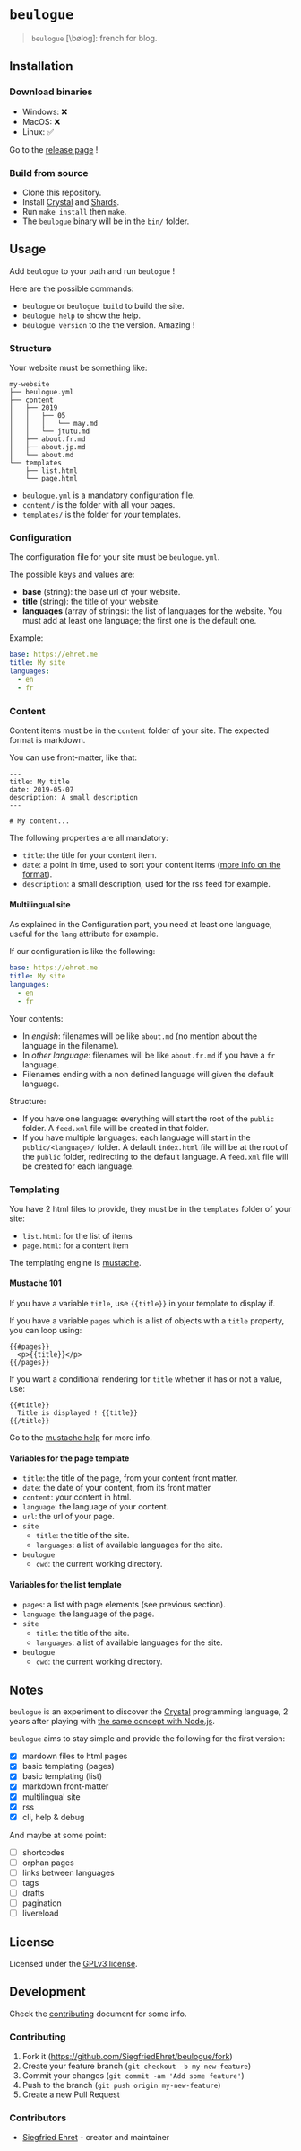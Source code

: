 # `beulogue`

> `beulogue` [\bøloɡ\]: french for blog.

## Installation

### Download binaries

- Windows: :x:
- MacOS: :x:
- Linux: :white_check_mark:

Go to the [release page](https://github.com/SiegfriedEhret/beulogue/releases) !

### Build from source

- Clone this repository.
- Install [Crystal](https://crystal-lang.org/) and [Shards](https://github.com/crystal-lang/shards).
- Run `make install` then `make`.
- The `beulogue` binary will be in the `bin/` folder.

## Usage

Add `beulogue` to your path and run `beulogue` !

Here are the possible commands:

- `beulogue` or `beulogue build` to build the site.
- `beulogue help` to show the help.
- `beulogue version` to the the version. Amazing !

### Structure

Your website must be something like:

```
my-website
├── beulogue.yml
├── content
│   ├── 2019
│   │   ├── 05
│   │   │   └── may.md
│   │   └── jtutu.md
│   ├── about.fr.md
│   ├── about.jp.md
│   └── about.md
└── templates
    ├── list.html
    └── page.html
```

- `beulogue.yml` is a mandatory configuration file.
- `content/` is the folder with all your pages.
- `templates/` is the folder for your templates.

### Configuration

The configuration file for your site must be `beulogue.yml`.

The possible keys and values are:

- **base** (string): the base url of your website.
- **title** (string): the title of your website.
- **languages** (array of strings): the list of languages for the website. You must add at least one language; the first one is the default one.

Example:

```yaml
base: https://ehret.me
title: My site
languages:
  - en
  - fr
```

### Content

Content items must be in the `content` folder of your site. The expected format is markdown.

You can use front-matter, like that:

```
---
title: My title
date: 2019-05-07
description: A small description
---

# My content...
```

The following properties are all mandatory:

- `title`: the title for your content item.
- `date`: a point in time, used to sort your content items ([more info on the format](https://yaml.org/type/timestamp.html)).
- `description`: a small description, used for the rss feed for example.

#### Multilingual site

As explained in the Configuration part, you need at least one language, useful for the `lang` attribute for example.

If our configuration is like the following:

```yaml
base: https://ehret.me
title: My site
languages:
  - en
  - fr
```

Your contents:

- In *english*: filenames will be like `about.md` (no mention about the language in the filename).
- In *other language*: filenames will be like `about.fr.md` if you have a `fr` language.
- Filenames ending with a non defined language will given the default language.

Structure:

- If you have one language: everything will start the root of the `public` folder. A `feed.xml` file will be created in that folder.
- If you have multiple languages: each language will start in the `public/<language>/` folder. A default `index.html` file will be at the root of the `public` folder, redirecting to the default language. A  `feed.xml` file will be created for each language.

### Templating

You have 2 html files to provide, they must be in the `templates` folder of your site:

- `list.html`: for the list of items
- `page.html`: for a content item

The templating engine is [mustache](https://mustache.github.io/).

#### Mustache 101

If you have a variable `title`, use `{{title}}` in your template to display if.

If you have a variable `pages` which is a list of objects with a `title` property, you can loop using:

```
{{#pages}}
  <p>{{title}}</p>
{{/pages}}
```

If you want a conditional rendering for `title` whether it has or not a value, use:

```
{{#title}}
  Title is displayed ! {{title}}
{{/title}}
```

Go to the [mustache help](https://mustache.github.io/mustache.5.html) for more info.

#### Variables for the page template

- `title`: the title of the page, from your content front matter.
- `date`: the date of your content, from its front matter
- `content`: your content in html.
- `language`: the language of your content.
- `url`: the url of your page.
- `site`
	- `title`: the title of the site.
	- `languages`: a list of available languages for the site.
- `beulogue`
	- `cwd`: the current working directory.

#### Variables for the list template

- `pages`: a list with page elements (see previous section).
- `language`: the language of the page.
- `site`
	- `title`: the title of the site.
	- `languages`: a list of available languages for the site.
- `beulogue`
	- `cwd`: the current working directory.

## Notes

`beulogue` is an experiment to discover the [Crystal](https://crystal-lang.org/) programming language, 2 years after playing with [the same concept with Node.js](https://www.npmjs.com/package/beulogue).

`beulogue` aims to stay simple and provide the following for the first version:

- [x] mardown files to html pages
- [x] basic templating (pages)
- [x] basic templating (list)
- [x] markdown front-matter
- [x] multilingual site
- [x] rss
- [x] cli, help & debug

And maybe at some point:

- [ ] shortcodes
- [ ] orphan pages
- [ ] links between languages
- [ ] tags
- [ ] drafts
- [ ] pagination
- [ ] livereload

## License

Licensed under the [GPLv3 license](./LICENSE).

## Development

Check the [contributing](./CONTRIBUTING.md) document for some info.

### Contributing

1. Fork it (https://github.com/SiegfriedEhret/beulogue/fork)
2. Create your feature branch (`git checkout -b my-new-feature`)
3. Commit your changes (`git commit -am 'Add some feature'`)
4. Push to the branch (`git push origin my-new-feature`)
5. Create a new Pull Request

### Contributors

- [Siegfried Ehret](https://github.com/SiegfriedEhret) - creator and maintainer
